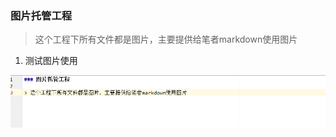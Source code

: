 ### 图片托管工程

> 这个工程下所有文件都是图片，主要提供给笔者markdown使用图片

1. 测试图片使用

![test](https://github.com/GongFuBoy/picture/blob/master/test.png?raw=true)